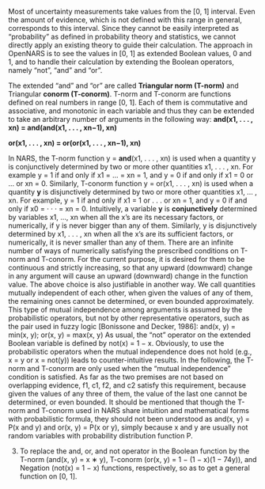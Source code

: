 Most of uncertainty measurements take values from the [0, 1] interval. Even the amount of evidence, which
is not defined with this range in general, corresponds to this interval. Since they cannot be easily interpreted as “probability” as defined in probability theory and statistics, we cannot directly apply an existing theory to guide their
calculation. The approach in OpenNARS is to see the values in [0, 1] as extended Boolean values, 0 and 1, and to handle
their calculation by extending the Boolean operators, namely “not”, “and” and “or”.

The extended “and” and “or” are called **Triangular norm (T-norm)** and Triangular **conorm (T-conorm)**. T-norm and T-conorm are functions defined on real numbers in range [0, 1]. Each of them is commutative and associative, and monotonic in each variable and thus they can be extended to take an arbitrary number of arguments in the following way:
__**and**(x1, . . . , xn) = **and**(and(x1, . . . , xn−1), xn)__

__**or**(x1, . . . , xn) = **or**(or(x1, . . . , xn−1), xn)__

In NARS, the T-norm function y = **and**(x1, . . . , xn) is used when a quantity y is conjunctively determined by two or more other quantities x1, . . . , xn. For example y = 1 if and only if x1 = ... = xn = 1, and y = 0 if and only if x1 = 0 or ... or xn = 0. Similarly, T-conorm function y = or(x1, . . . , xn) is used when a quantity **y** is disjunctively determined by two or more other quantities x1, ... , xn. For example, y = 1 if and only if x1 = 1 or . . . or xn = 1, and y = 0 if and only if x0 = · · · = xn = 0. Intuitively, a variable **y** is __conjunctively__ determined by variables x1,
..., xn when all the x’s are its necessary factors, or numerically, if y is never bigger than any of them. Similarly, y is disjunctively determined by x1, . . . , xn when all the x’s are its sufficient factors, or numerically, it is never smaller than any of them. 
There are an infinite number of ways of numerically satisfying the prescribed conditions on T-norm and T-conorm. For the current purpose, it is desired for them to be continuous and strictly increasing, so that any
upward (downward) change in any argument will cause an upward (downward) change in the function value.
The above choice is also justifiable in another way. We call quantities
mutually independent of each other, when given the values of any of them,
the remaining ones cannot be determined, or even bounded approximately.
This type of mutual independence among arguments is assumed by the
probabilistic operators, but not by other representative operators, such as
the pair used in fuzzy logic [Bonissone and Decker, 1986]:
and(x, y) = min(x, y); or(x, y) = max(x, y)
As usual, the “not” operator on the extended Boolean variable is defined
by not(x) = 1 − x.
Obviously, to use the probabilistic operators when the mutual independence does not hold (e.g., x = y or x = not(y)) leads to counter-intuitive
results. In the following, the T-norm and T-conorm are only used when the
“mutual independence” condition is satisfied. As far as the two premises
are not based on overlapping evidence, f1, c1, f2, and c2 satisfy this requirement, because given the values of any three of them, the value of the
last one cannot be determined, or even bounded.
It should be mentioned that though the T-norm and T-conorm used in
NARS share intuition and mathematical forms with probabilistic formula,
they should not been understood as and(x, y) = P(x and y) and or(x, y) =
P(x or y), simply because x and y are usually not random variables with
probability distribution function P.

3. To replace the and, or, and not operator in the Boolean function by
the T-norm (and(x, y) = x ∗ y), T-conorm (or(x, y) = 1 − (1 − x)(1 −
74y)), and Negation (not(x) = 1 − x) functions, respectively, so as to
get a general function on [0, 1].
